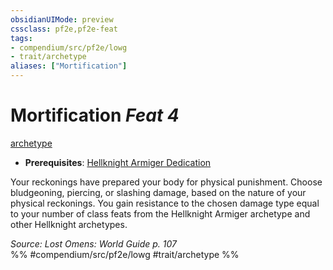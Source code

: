 ```yaml
---
obsidianUIMode: preview
cssclass: pf2e,pf2e-feat
tags:
- compendium/src/pf2e/lowg
- trait/archetype
aliases: ["Mortification"]
---
```

# Mortification  *Feat 4*  
[archetype](/rules/traits/archetype.md)  

- **Prerequisites**: [Hellknight Armiger Dedication](/compendium/feats/hellknight-armiger-dedication-lowg.md)

Your reckonings have prepared your body for physical punishment. Choose bludgeoning, piercing, or slashing damage, based on the nature of your physical reckonings. You gain resistance to the chosen damage type equal to your number of class feats from the Hellknight Armiger archetype and other Hellknight archetypes.

*Source: Lost Omens: World Guide p. 107*  
%% #compendium/src/pf2e/lowg #trait/archetype %%